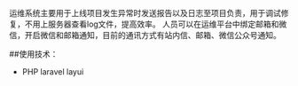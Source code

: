 运维系统主要用于上线项目发生异常时发送报告以及日志至项目负责，用于调试修复，不用上服务器查看log文件，提高效率。
人员可以在运维平台中绑定邮箱和微信，开启微信和邮箱通知，目前的通讯方式有站内信、邮箱、微信公众号通知。

##使用技术：
  * PHP laravel layui 
